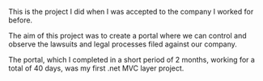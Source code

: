 
This is the project I did when I was accepted to the company I worked for before.

The aim of this project was to create a portal where we can control and observe the lawsuits and legal processes filed against our company.

The portal, which I completed in a short period of 2 months, working for a total of 40 days, was my first .net MVC layer project.
